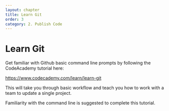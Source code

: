 ```yaml
---
layout: chapter
title: Learn Git
order: 3
category: 2. Publish Code
---
```


# Learn Git

Get familiar with Github basic command line prompts by following the CodeAcademy tutorial here:

https://www.codecademy.com/learn/learn-git

This will take you through basic workflow and teach you how to work with a team to update a single project. 

Familiarity with the command line is suggested to complete this tutorial.


